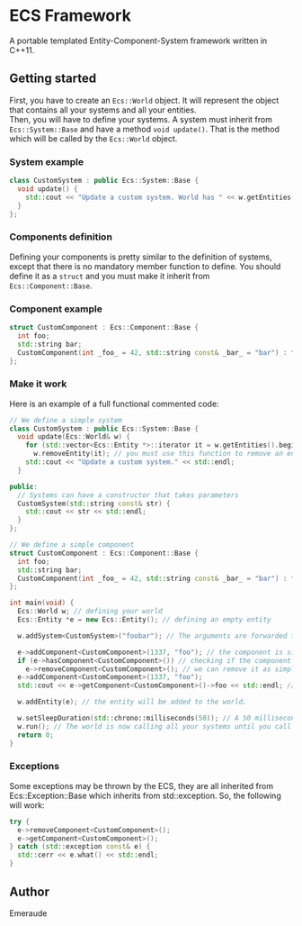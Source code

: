 # ECS Framework

A portable templated Entity-Component-System framework written in C++11.

## Getting started

First, you have to create an `Ecs::World` object. It will represent the object that contains all your systems and all your entities.  
Then, you will have to define your systems. A system must inherit from `Ecs::System::Base` and have a method `void update()`. That is the method which will be called by the `Ecs::World` object.

### System example
```cpp
class CustomSystem : public Ecs::System::Base {
  void update() {
    std::cout << "Update a custom system. World has " << w.getEntities().size() << " entities." << std::endl;
  }
};
```

### Components definition

Defining your components is pretty similar to the definition of systems, except that there is no mandatory member function to define. You should define it as a `struct` and you must make it inherit from `Ecs::Component::Base`.

### Component example
```cpp
struct CustomComponent : Ecs::Component::Base {
  int foo;
  std::string bar;
  CustomComponent(int _foo_ = 42, std::string const& _bar_ = "bar") : foo(_foo_), bar(_bar_) {}
};
```

### Make it work

Here is an example of a full functional commented code:
```cpp
// We define a simple system
class CustomSystem : public Ecs::System::Base {
  void update(Ecs::World& w) {
    for (std::vector<Ecs::Entity *>::iterator it = w.getEntities().begin(); it != w.getEntities().end(); ++it)
      w.removeEntity(it); // you must use this function to remove an entity. Otherwise it should be dirty.
    std::cout << "Update a custom system." << std::endl;
  }

public:
  // Systems can have a constructor that takes parameters
  CustomSystem(std::string const& str) {
    std::cout << str << std::endl;
  }
};

// We define a simple component
struct CustomComponent : Ecs::Component::Base {
  int foo;
  std::string bar;
  CustomComponent(int _foo_ = 42, std::string const& _bar_ = "bar") : foo(_foo_), bar(_bar_) {}
};

int main(void) {
  Ecs::World w; // defining your world
  Ecs::Entity *e = new Ecs::Entity(); // defining an empty entity

  w.addSystem<CustomSystem>("foobar"); // The arguments are forwarded to the constructor of the system

  e->addComponent<CustomComponent>(1337, "foo"); // the component is simply added to the entity
  if (e->hasComponent<CustomComponent>()) // checking if the component is contained in the entity
    e->removeComponent<CustomComponent>(); // we can remove it as simply as we are adding it
  e->addComponent<CustomComponent>(1337, "foo");
  std::cout << e->getComponent<CustomComponent>()->foo << std::endl; // getComponent() returns a pointer to the wanted component.

  w.addEntity(e); // the entity will be added to the world.

  w.setSleepDuration(std::chrono::milliseconds(50)); // A 50 milliseconds sleep will occur between each system update. Default value is 10ms
  w.run(); // The world is now calling all your systems until you call the w.stop() method somewhere.
  return 0;
}
```

### Exceptions

Some exceptions may be thrown by the ECS, they are all inherited from Ecs::Exception::Base which inherits from std::exception. So, the following will work:
```cpp
try {
  e->removeComponent<CustomComponent>();
  e->getComponent<CustomComponent>();
} catch (std::exception const& e) {
  std::cerr << e.what() << std::endl;
}
```

## Author

Emeraude
